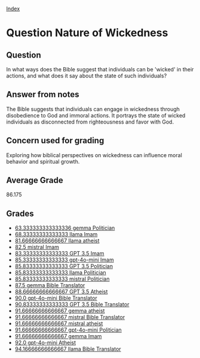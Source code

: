 
[Index](../../index.md)
# Question Nature of Wickedness
## Question
In what ways does the Bible suggest that individuals can be 'wicked' in their actions, and what does it say about the state of such individuals?

## Answer from notes
The Bible suggests that individuals can engage in wickedness through disobedience to God and immoral actions. It portrays the state of wicked individuals as disconnected from righteousness and favor with God.

## Concern used for grading
Exploring how biblical perspectives on wickedness can influence moral behavior and spiritual growth.

## Average Grade
86.175

## Grades
 * [63.333333333333336 gemma Politician](../answers/gemma_Politician/Nature_of_Wickedness.md)
 * [68.33333333333333 llama Imam](../answers/llama_Imam/Nature_of_Wickedness.md)
 * [81.66666666666667 llama atheist](../answers/llama_atheist/Nature_of_Wickedness.md)
 * [82.5 mistral Imam](../answers/mistral_Imam/Nature_of_Wickedness.md)
 * [83.33333333333333 GPT 3.5 Imam](../answers/GPT_3.5_Imam/Nature_of_Wickedness.md)
 * [85.33333333333333 gpt-4o-mini Imam](../answers/gpt-4o-mini_Imam/Nature_of_Wickedness.md)
 * [85.83333333333333 GPT 3.5 Politician](../answers/GPT_3.5_Politician/Nature_of_Wickedness.md)
 * [85.83333333333333 llama Politician](../answers/llama_Politician/Nature_of_Wickedness.md)
 * [85.83333333333333 mistral Politician](../answers/mistral_Politician/Nature_of_Wickedness.md)
 * [87.5 gemma Bible Translator](../answers/gemma_Bible_Translator/Nature_of_Wickedness.md)
 * [88.66666666666667 GPT 3.5 Atheist](../answers/GPT_3.5_Atheist/Nature_of_Wickedness.md)
 * [90.0 gpt-4o-mini Bible Translator](../answers/gpt-4o-mini_Bible_Translator/Nature_of_Wickedness.md)
 * [90.83333333333333 GPT 3.5 Bible Translator](../answers/GPT_3.5_Bible_Translator/Nature_of_Wickedness.md)
 * [91.66666666666667 gemma atheist](../answers/gemma_atheist/Nature_of_Wickedness.md)
 * [91.66666666666667 mistral Bible Translator](../answers/mistral_Bible_Translator/Nature_of_Wickedness.md)
 * [91.66666666666667 mistral atheist](../answers/mistral_atheist/Nature_of_Wickedness.md)
 * [91.66666666666667 gpt-4o-mini Politician](../answers/gpt-4o-mini_Politician/Nature_of_Wickedness.md)
 * [91.66666666666667 gemma Imam](../answers/gemma_Imam/Nature_of_Wickedness.md)
 * [92.0 gpt-4o-mini Atheist](../answers/gpt-4o-mini_Atheist/Nature_of_Wickedness.md)
 * [94.16666666666667 llama Bible Translator](../answers/llama_Bible_Translator/Nature_of_Wickedness.md)
